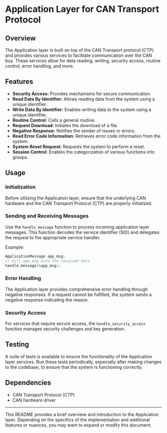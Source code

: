 # Application Layer for CAN Transport Protocol

## Overview

The Application layer is built on top of the CAN Transport protocol (CTP) and provides various services to facilitate communication over the CAN bus. These services allow for data reading, writing, security access, routine control, error handling, and more.

## Features

- **Security Access:** Provides mechanisms for secure communication.
- **Read Data By Identifier:** Allows reading data from the system using a unique identifier.
- **Write Data By Identifier:** Enables writing data to the system using a unique identifier.
- **Routine Control:** Calls a general routine.
- **Request Download:** Initiates the download of a file.
- **Negative Response:** Notifies the sender of issues or errors.
- **Read Error Code Information:** Retrieves error code information from the system.
- **System Reset Request:** Requests the system to perform a reset.
- **Session Control:** Enables the categorization of various functions into groups.

## Usage

### Initialization

Before utilizing the Application layer, ensure that the underlying CAN hardware and the CAN Transport Protocol (CTP) are properly initialized.

### Sending and Receiving Messages

Use the `handle_message` function to process incoming application layer messages. This function decodes the service identifier (SID) and delegates the request to the appropriate service handler.

Example:

```c
ApplicationMessage app_msg;
// Fill app_msg with the received data
handle_message(&app_msg);
```

### Error Handling

The Application layer provides comprehensive error handling through negative responses. If a request cannot be fulfilled, the system sends a negative response indicating the reason.

### Security Access

For services that require secure access, the `handle_security_access` function manages security challenges and key generation.

## Testing

A suite of tests is available to ensure the functionality of the Application layer services. Run these tests periodically, especially after making changes to the codebase, to ensure that the system is functioning correctly.

## Dependencies

- CAN Transport Protocol (CTP)
- CAN hardware driver

---

This README provides a brief overview and introduction to the Application layer. Depending on the specifics of the implementation and additional features or nuances, you may want to expand or modify this document.